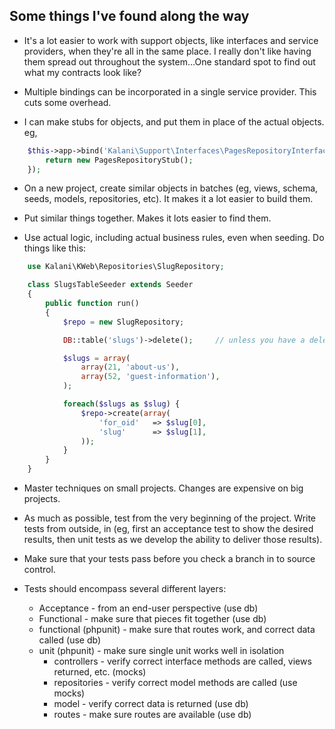 Some things I've found along the way
----------------------------------------

* It's a lot easier to work with support objects, like interfaces and service providers, when they're all in the same place. I really don't like having them spread out throughout the system...One standard spot to find out what my contracts look like?

* Multiple bindings can be incorporated in a single service provider. This cuts some overhead.

* I can make stubs for objects, and put them in place of the actual objects. eg,

```php
    $this->app->bind('Kalani\Support\Interfaces\PagesRepositoryInterface', function() {
        return new PagesRepositoryStub();
    });
```

* On a new project, create similar objects in batches (eg, views, schema, seeds, models, repositories, etc). It makes it a lot easier to build them.

* Put similar things together. Makes it lots easier to find them.

* Use actual logic, including actual business rules, even when seeding. Do things like this:

```php
    use Kalani\KWeb\Repositories\SlugRepository;

    class SlugsTableSeeder extends Seeder 
    {
        public function run()
        {
            $repo = new SlugRepository;

            DB::table('slugs')->delete();     // unless you have a deleteAll method in your repo

            $slugs = array(
                array(21, 'about-us'),
                array(52, 'guest-information'),    
            );

            foreach($slugs as $slug) {
                $repo->create(array(
                    'for_oid'   => $slug[0],
                    'slug'      => $slug[1],
                ));
            }
        }
    }
```

* Master techniques on small projects. Changes are expensive on big projects.

* As much as possible, test from the very beginning of the project. Write tests from outside, in (eg, first an acceptance test to show the desired results, then unit tests as we develop the ability to deliver those results).

* Make sure that your tests pass before you check a branch in to source control.

* Tests should encompass several different layers:

    * Acceptance - from an end-user perspective  (use db)
    * Functional - make sure that pieces fit together  (use db)
    * functional (phpunit) - make sure that routes work, and correct data called  (use db)
    * unit (phpunit) - make sure single unit works well in isolation
        * controllers - verify correct interface methods are called, views returned, etc. (mocks)
        * repositories - verify correct model methods are called  (use mocks)
        * model - verify correct data is returned (use db)
        * routes - make sure routes are available (use db)

